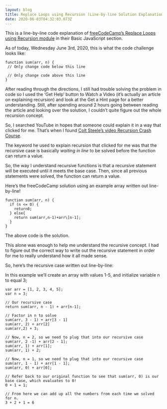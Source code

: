 ```yaml
---
layout: blog
title: Replace Loops using Recursion (Line-by-line Solution Explanation)
date: 2020-06-03T04:32:03.073Z
---
```


This is a line-by-line code explanation of <a href="https://www.freecodecamp.org/learn/javascript-algorithms-and-data-structures/basic-javascript/replace-loops-using-recursion" target="_blank" rel="noopener noreferrer">freeCodeCamp’s Replace Loops using Recursion module</a> in their Basic JavaScript section.

As of today, Wednesday June 3rd, 2020, this is what the code challenge looks like:

```
function sum(arr, n) {
 // Only change code below this line

 // Only change code above this line
}
```

After reading through the directions, I still had trouble solving the problem in code so I used the ‘Get Help’ button to Watch a Video (it’s actually an article on explaining recursion) and look at the Get a Hint page for a better understanding. Still, after spending around 2 hours going between reading the article and looking over the solution, I couldn’t quite figure out the whole recursion concept.

So, I searched YouTube in hopes that someone could explain it in a way that clicked for me. That’s when I found <a href="https://www.youtube.com/watch?v=lMBVwYrmFZQ" target="_blank" rel="noopener noreferrer">Colt Steele’s video Recursion Crash Course</a>.

The keyword he used to explain recursion that clicked for me was that the recursive case is basically _waiting in line_ to be solved before the function can return a value.

So, the way I understand recursive functions is that a recursive statement will be executed until it meets the base case. Then, since all previous statements were solved, the function can return a value.

Here’s the freeCodeCamp solution using an example array written out line-by-line!

```
function sum(arr, n) {
  if (n <= 0) {
    return0;
  } else{
    return sum(arr,n-1)+arr\[n-1];
  }
}
```

The above code is the solution.

This alone was enough to help me understand the recursive concept. I had to figure out the correct way to write out the recursive statement in order for me to really understand how it all made sense.

So, here’s the recursive case written out line-by-line:

In this example we’ll create an array with values 1-5, and initialize variable n to equal 3;

```
var arr = [1, 2, 3, 4, 5];
var n = 3;

// Our recursive case
return sum(arr, n - 1) + arr[n-1];

// Factor in n to solve
sum(arr, 3 - 1) + arr[3 - 1]
sum(arr, 2) + arr[2]
sum(arr,2) + 3;

// Now, n = 2, so we need to plug that into our recursive case
sum(arr, 2 -1) + arr[2 - 1];
sum(arr, 1) + arr[1];
sum(arr, 1) + 2;

// Now, n = 1, so we need to plug that into our recursive case
sum(arr, 1 - 1) + arr[1 - 1];
sum(arr, 0) + arr[0];

// Refer back to our original function to see that sum(arr, 0) is our base case, which evaluates to 0!
0 + 1 = 1;

// From here we can add up all the numbers from each time we solved for n.
3 + 2 + 1 = 6
```
